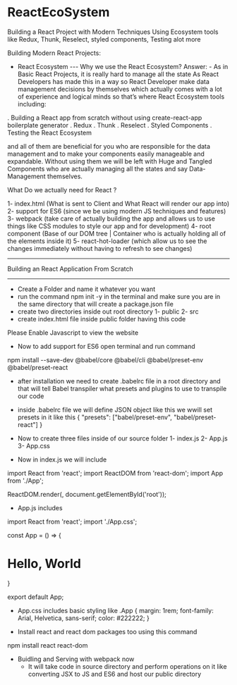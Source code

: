 # ReactEcoSystem

Building a React Project with Modern Techniques Using Ecosystem tools like Redux, Thunk, Reselect, styled components, Testing alot more

Building Modern React Projects:

- React Ecosystem
  --- Why we use the React Ecosystem?
  Answer: - As in Basic React Projects, it is really hard to manage all the state As React Developers has made this in a way so React Developer make data management decisions by themselves which actually comes with a lot of experience and logical minds so that’s where React Ecosystem tools including:

. Building a React app from scratch without using create-react-app boilerplate generator
. Redux
. Thunk
. Reselect
. Styled Components
. Testing the React Ecosystem

and all of them are beneficial for you who are responsible for the data management and to make your components easily manageable and expandable. Without using them we will be left with Huge and Tangled Components who are actually managing all the states and say Data-Management themselves.

What Do we actually need for React ?

1- index.html (What is sent to Client and What React will render our app into)
2- support for ES6 (since we be using modern JS techniques and features)
3- webpack (take care of actually building the app and allows us to use things like CSS modules to style our app and for development)
4- root component (Base of our DOM tree | Container who is actually holding all of the elements inside it)
5- react-hot-loader (which allow us to see the changes immediately without having to refresh to see changes)

---

Building an React Application From Scratch

---

- Create a Folder and name it whatever you want
- run the command npm init -y in the terminal and make sure you are in the same directory that will create a package.json file
- create two directories inside out root directory 1- public 2- src
- create index.html file inside public folder having this code

<!DOCTYPE html>
<html>
  <head>
    <meta charset="UTF-8" />
    <meta
      name="viewport"
      content="width=device-width, initial-scale=1,
    shrink-to-fit=no"
    />
    <title>React Eco System</title>
  </head>
  <body>
    <div id="root"></div>
    <noscript>Please Enable Javascript to view the website</noscript>
    <script src="../dist/bundle.js"></script>
  </body>
</html>

- Now to add support for ES6 open terminal and run command

npm install --save-dev @babel/core @babel/cli @babel/preset-env @babel/preset-react

- after installation we need to create .babelrc file in a root directory and that will tell Babel transpiler what presets and plugins to use to transpile our code

- inside .babelrc file we will define JSON object like this we wwill set presets in it like this
  {
  "presets": ["babel/preset-env", "babel/preset-react"]
  }

- Now to create three files inside of our source folder
  1- index.js
  2- App.js
  3- App.css

- Now in index.js we will include

import React from 'react';
import ReactDOM from 'react-dom';
import App from './App';

ReactDOM.render(<App />, document.getElementById('root'));

- App.js includes

import React from 'react';
import './App.css';

const App = () =>
{

<div className="App">
<h1>Hello, World</h1>
</div>
}

export default App;

- App.css includes basic styling like
  .App {
  margin: 1rem;
  font-family: Arial, Helvetica, sans-serif;
  color: #222222;
  }

* Install react and react dom packages too using this command

npm install react react-dom

- Buidling and Serving with webpack now
  - It will take code in source directory and perform operations on it like converting JSX to JS and ES6
    and host our public directory
